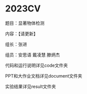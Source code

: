 # 2023CV 

题目：显著物体检测

内容：【请更新】

组长：张进

组员：安思语 戴凌慧 滕炳杰

代码和运行说明详见code文件夹  

PPT和大作业文档详见document文件夹  

实验结果详见result文件夹  

